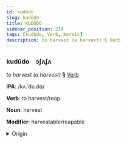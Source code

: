 ```yaml
---
id: kudûdo
slug: kudûdo
title: KUDÛDO
sidebar_position: 214
tags: [kudûdo, Verb, Koreic]
description: to harvest (a harvest) § Verb
---
```


### kudûdo&emsp;<span kind="abugida">ɔʃʌʄʌ</span>

*to harvest (a harvest)* **§** [Verb](../../tags/Verb)

**IPA**: /kʌ.ˈdu.dɑ/

**Verb**: to harvest/reap

**Noun**: harvest

**Modifier**: harvestable/reapable

<details>
    <summary>Origin</summary>
    Korean 거두다 geoduda [kʌ̹duda̠]<br/>
    <em>Koreic Language Family</em>
</details>